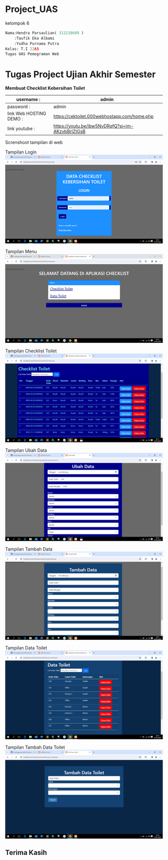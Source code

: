 # Project_UAS

kelompok 6
``` python
Nama:Hendra Parsaulian( 312210689 )
    :Taufik Eka Albami
    :Yudha Purnama Putra
Kelas: T.I 22A3
Tugas UAS Pemograman Web
```


# Tugas Project Ujian Akhir Semester

**Membuat  Checklist Kebersihan Toilet**<br>

|username :| admin  |
| --- | --- |
|password : | admin |
|link Web HOSTING DEMO : | https://cektoilet.000webhostapp.com/home.php |
|link youtube : | https://youtu.be/ibw5NvDRqfQ?si=im-AKzvbBrIZtGsB |




Screnshoot tampilan di web

Tampilan Login
![gambar1](/pweb/output/SS3.png)

Tampilan Menu
![gambar2](/pweb/output/SS4.png)

Tampilan Checklist Toilet
![gambar2](/pweb/output/SS5.PNG)

Tampilan Ubah Data
![gambar2](/pweb/output/SS6.PNG)

Tampilan Tambah Data
![gambar2](/pweb/output/SS7.PNG)

Tampilan Data Toilet
![gambar2](/pweb/output/SS8.PNG)

Tampilan Tambah Data Toilet
![gambar2](/pweb/output/SS9.PNG)

## Terima Kasih
